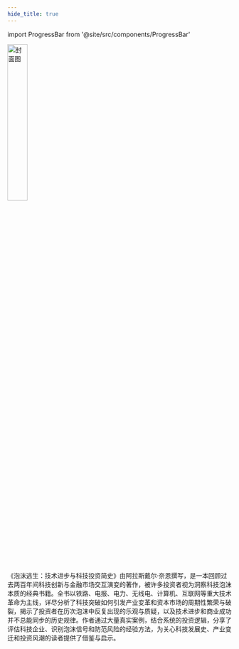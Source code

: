 ```yaml
---
hide_title: true
---
```


import ProgressBar from '@site/src/components/ProgressBar'

<ProgressBar percent={20} label="完成进度" />

<img src="https://static.kjuu.cc/tana/copy.png" alt="封面图"
width="30%" />

《泡沫逃生：技术进步与科技投资简史》由阿拉斯戴尔·奈恩撰写，是一本回顾过去两百年间科技创新与金融市场交互演变的著作，被许多投资者视为洞察科技泡沫本质的经典书籍。全书以铁路、电报、电力、无线电、计算机、互联网等重大技术革命为主线，详尽分析了科技突破如何引发产业变革和资本市场的周期性繁荣与破裂，揭示了投资者在历次泡沫中反复出现的乐观与质疑，以及技术进步和商业成功并不总能同步的历史规律。作者通过大量真实案例，结合系统的投资逻辑，分享了评估科技企业、识别泡沫信号和防范风险的经验方法，为关心科技发展史、产业变迁和投资风潮的读者提供了借鉴与启示。